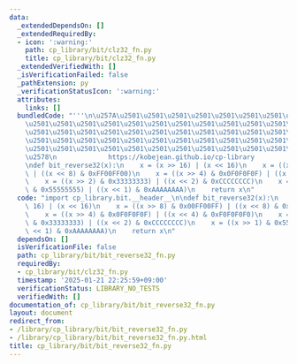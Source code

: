 ```yaml
---
data:
  _extendedDependsOn: []
  _extendedRequiredBy:
  - icon: ':warning:'
    path: cp_library/bit/clz32_fn.py
    title: cp_library/bit/clz32_fn.py
  _extendedVerifiedWith: []
  _isVerificationFailed: false
  _pathExtension: py
  _verificationStatusIcon: ':warning:'
  attributes:
    links: []
  bundledCode: "'''\n\u257A\u2501\u2501\u2501\u2501\u2501\u2501\u2501\u2501\u2501\u2501\
    \u2501\u2501\u2501\u2501\u2501\u2501\u2501\u2501\u2501\u2501\u2501\u2501\u2501\
    \u2501\u2501\u2501\u2501\u2501\u2501\u2501\u2501\u2501\u2501\u2501\u2501\u2501\
    \u2501\u2501\u2501\u2501\u2501\u2501\u2501\u2501\u2501\u2501\u2501\u2501\u2501\
    \u2501\u2501\u2501\u2501\u2501\u2501\u2501\u2501\u2501\u2501\u2501\u2501\u2501\
    \u2578\n             https://kobejean.github.io/cp-library               \n'''\n\
    \ndef bit_reverse32(x):\n    x = (x >> 16) | (x << 16)\n    x = ((x >> 8) & 0x00FF00FF)\
    \ | ((x << 8) & 0xFF00FF00)\n    x = ((x >> 4) & 0x0F0F0F0F) | ((x << 4) & 0xF0F0F0F0)\n\
    \    x = ((x >> 2) & 0x33333333) | ((x << 2) & 0xCCCCCCCC)\n    x = ((x >> 1)\
    \ & 0x55555555) | ((x << 1) & 0xAAAAAAAA)\n    return x\n"
  code: "import cp_library.bit.__header__\n\ndef bit_reverse32(x):\n    x = (x >>\
    \ 16) | (x << 16)\n    x = ((x >> 8) & 0x00FF00FF) | ((x << 8) & 0xFF00FF00)\n\
    \    x = ((x >> 4) & 0x0F0F0F0F) | ((x << 4) & 0xF0F0F0F0)\n    x = ((x >> 2)\
    \ & 0x33333333) | ((x << 2) & 0xCCCCCCCC)\n    x = ((x >> 1) & 0x55555555) | ((x\
    \ << 1) & 0xAAAAAAAA)\n    return x\n"
  dependsOn: []
  isVerificationFile: false
  path: cp_library/bit/bit_reverse32_fn.py
  requiredBy:
  - cp_library/bit/clz32_fn.py
  timestamp: '2025-01-21 22:25:59+09:00'
  verificationStatus: LIBRARY_NO_TESTS
  verifiedWith: []
documentation_of: cp_library/bit/bit_reverse32_fn.py
layout: document
redirect_from:
- /library/cp_library/bit/bit_reverse32_fn.py
- /library/cp_library/bit/bit_reverse32_fn.py.html
title: cp_library/bit/bit_reverse32_fn.py
---
```

